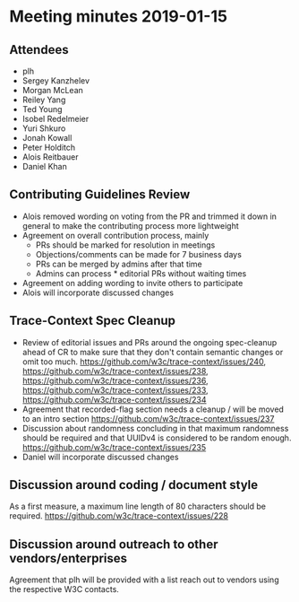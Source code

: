 # Meeting minutes 2019-01-15

## Attendees

* plh
* Sergey Kanzhelev
* Morgan McLean
* Reiley Yang
* Ted Young
* Isobel Redelmeier
* Yuri Shkuro
* Jonah Kowall
* Peter Holditch
* Alois Reitbauer
* Daniel Khan

## Contributing Guidelines Review

* Alois removed wording on voting from the PR and trimmed it down in general to
  make the contributing process more lightweight
* Agreement on overall contribution process, mainly
  * PRs should be marked for resolution in meetings
  * Objections/comments can be made for 7 business days
  * PRs can be merged by admins after that time
  * Admins can process * editorial PRs without waiting times
* Agreement on adding wording to invite others to participate
* Alois will incorporate discussed changes

## Trace-Context Spec Cleanup

* Review of editorial issues and PRs around the ongoing spec-cleanup ahead of CR
  to make sure that they don't contain semantic changes or omit too much.
  https://github.com/w3c/trace-context/issues/240,
  https://github.com/w3c/trace-context/issues/238,
  https://github.com/w3c/trace-context/issues/236,
  https://github.com/w3c/trace-context/issues/233,
  https://github.com/w3c/trace-context/issues/234
* Agreement that recorded-flag section needs a cleanup / will be moved to an
  intro section https://github.com/w3c/trace-context/issues/237
* Discussion about randomness concluding in that maximum randomness should be
  required and that UUIDv4 is considered to be random enough. https://github.com/w3c/trace-context/issues/235
* Daniel will incorporate discussed changes

## Discussion around coding / document style

As a first measure, a maximum line length of 80 characters should be required.
https://github.com/w3c/trace-context/issues/228

## Discussion around outreach to other vendors/enterprises

Agreement that plh will be provided with a list reach out to vendors using the
respective W3C contacts.